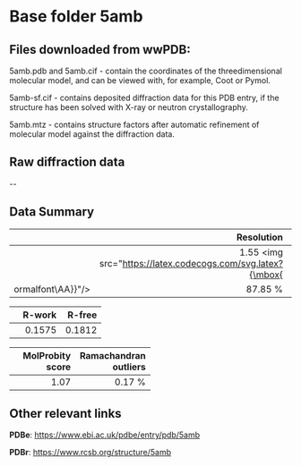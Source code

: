 # Base folder 5amb

## Files downloaded from wwPDB:

5amb.pdb and 5amb.cif - contain the coordinates of the threedimensional molecular model, and can be viewed with, for example, Coot or Pymol.

5amb-sf.cif - contains deposited diffraction data for this PDB entry, if the structure has been solved with X-ray or neutron crystallography.

5amb.mtz - contains structure factors after automatic refinement of molecular model against the diffraction data.

## Raw diffraction data

--<br> 

## Data Summary
|   | Resolution | Completeness| I/sigma |
|---|-------------:|----------------:|--------------:|
|   |1.55 <img src="https://latex.codecogs.com/svg.latex?{\mbox{
ormalfont\AA}}"/>|87.85 %|<img width=50/>7.20 |

|   | **R-work**| **R-free**   
|---|-------------:|----------------:|           
||0.1575|0.1812|

|   |**MolProbity<br>score**| **Ramachandran<br>outliers** 
|---|-------------:|----------------:|
||1.07|0.17 %|

## Other relevant links 
**PDBe**:  https://www.ebi.ac.uk/pdbe/entry/pdb/5amb
 
**PDBr**: https://www.rcsb.org/structure/5amb 

